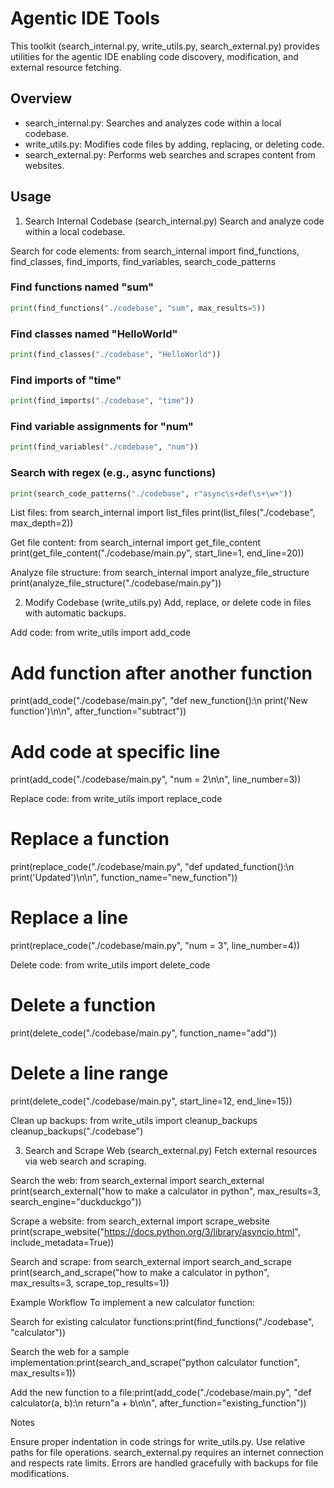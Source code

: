# Agentic IDE Tools


This toolkit (search_internal.py, write_utils.py, search_external.py) provides utilities for the agentic IDE enabling code discovery, modification, and external resource fetching.
## Overview

- search_internal.py: Searches and analyzes code within a local codebase.
- write_utils.py: Modifies code files by adding, replacing, or deleting code.
- search_external.py: Performs web searches and scrapes content from websites.


## Usage
1. Search Internal Codebase (search_internal.py)
Search and analyze code within a local codebase.

Search for code elements:
from search_internal import find_functions, find_classes, find_imports, find_variables, search_code_patterns

### Find functions named "sum"
```python
print(find_functions("./codebase", "sum", max_results=5))
```

### Find classes named "HelloWorld"
```python
print(find_classes("./codebase", "HelloWorld"))
```

### Find imports of "time"
```python
print(find_imports("./codebase", "time"))
```

### Find variable assignments for "num"
```python
print(find_variables("./codebase", "num"))
```

### Search with regex (e.g., async functions)
```python
print(search_code_patterns("./codebase", r"async\s+def\s+\w+"))
```


List files:
from search_internal import list_files
print(list_files("./codebase", max_depth=2))


Get file content:
from search_internal import get_file_content
print(get_file_content("./codebase/main.py", start_line=1, end_line=20))


Analyze file structure:
from search_internal import analyze_file_structure
print(analyze_file_structure("./codebase/main.py"))



2. Modify Codebase (write_utils.py)
Add, replace, or delete code in files with automatic backups.

Add code:
from write_utils import add_code

# Add function after another function
print(add_code("./codebase/main.py", "def new_function():\n    print('New function')\n\n", after_function="subtract"))

# Add code at specific line
print(add_code("./codebase/main.py", "num = 2\n\n", line_number=3))


Replace code:
from write_utils import replace_code

# Replace a function
print(replace_code("./codebase/main.py", "def updated_function():\n    print('Updated')\n\n", function_name="new_function"))

# Replace a line
print(replace_code("./codebase/main.py", "num = 3", line_number=4))


Delete code:
from write_utils import delete_code

# Delete a function
print(delete_code("./codebase/main.py", function_name="add"))

# Delete a line range
print(delete_code("./codebase/main.py", start_line=12, end_line=15))


Clean up backups:
from write_utils import cleanup_backups
cleanup_backups("./codebase")



3. Search and Scrape Web (search_external.py)
Fetch external resources via web search and scraping.

Search the web:
from search_external import search_external
print(search_external("how to make a calculator in python", max_results=3, search_engine="duckduckgo"))


Scrape a website:
from search_external import scrape_website
print(scrape_website("https://docs.python.org/3/library/asyncio.html", include_metadata=True))


Search and scrape:
from search_external import search_and_scrape
print(search_and_scrape("how to make a calculator in python", max_results=3, scrape_top_results=1))



Example Workflow
To implement a new calculator function:

Search for existing calculator functions:print(find_functions("./codebase", "calculator"))


Search the web for a sample implementation:print(search_and_scrape("python calculator function", max_results=1))


Add the new function to a file:print(add_code("./codebase/main.py", "def calculator(a, b):\n    return"a + b\n\n", after_function="existing_function"))



Notes

Ensure proper indentation in code strings for write_utils.py.
Use relative paths for file operations.
search_external.py requires an internet connection and respects rate limits.
Errors are handled gracefully with backups for file modifications.
